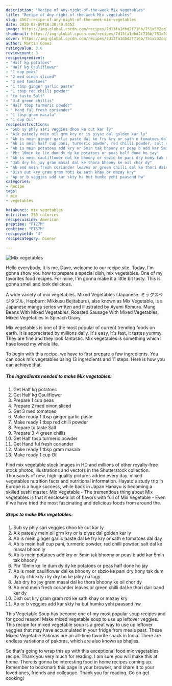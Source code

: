 ```yaml
---
description: "Recipe of Any-night-of-the-week Mix vegetables"
title: "Recipe of Any-night-of-the-week Mix vegetables"
slug: 4567-recipe-of-any-night-of-the-week-mix-vegetables
date: 2020-07-09T16:30:49.535Z
image: https://img-global.cpcdn.com/recipes/7d13fa1dbd2f716b/751x532cq70/mix-vegetables-recipe-main-photo.jpg
thumbnail: https://img-global.cpcdn.com/recipes/7d13fa1dbd2f716b/751x532cq70/mix-vegetables-recipe-main-photo.jpg
cover: https://img-global.cpcdn.com/recipes/7d13fa1dbd2f716b/751x532cq70/mix-vegetables-recipe-main-photo.jpg
author: Martin Gomez
ratingvalue: 3.6
reviewcount: 3
recipeingredient:
- "Half kg potatoes"
- "Half kg Cauliflower"
- "1 cup peas"
- "2 med oinon sliced"
- "3 med tomatoes"
- "1 tbsp ginger garlic paste"
- "1 tbsp red chilli powder"
- "to taste Salt"
- "3-4 green chillis"
- "Half tbsp turmeric powder"
- " Hand ful fresh coriander"
- "1 tbsp gram masala"
- "1 cup Oil"
recipeinstructions:
- "Sub sy phly sari veggies dhoo ke cut kar ly"
- "Aik pateely mein oil grm kry or is piyaz dal golden kar ly"
- "Ab is mein ginger garlic paste dal ke fry kry or sath e tomatoes dal day"
- "Ab is mein half cup pani, turmeric powder, red chilli powder, salt dal ke masal bhoon ly"
- "Ab is mein potatoes add kry or 5min tak bhoony or peas b add kar 5min tak bhoony"
- "Phr 10min ke lie dum dy dy ke potatoes or peas half done ho jay"
- "Ab is mein cauliflower dal ke bhoony or sbzio ke pani dry hony tak dum dy dy chk krty rhy dry ho ke jalny na lagy"
- "Jab dry ho jay gram masal dal ke thora bhoony ke oil chor dy"
- "Ab end mein fresh coriander leaves or green chilli dal ke thori dair band kar dy"
- "Dish out kry gram gram roti ke sath khay or mazay kry"
- "Ap or b veggies add kar skty ha but humko yehi paasand hw"
categories:
- Recipe
tags:
- mix
- vegetables

katakunci: mix vegetables 
nutrition: 259 calories
recipecuisine: American
preptime: "PT27M"
cooktime: "PT57M"
recipeyield: "4"
recipecategory: Dinner

---
```



![Mix vegetables](https://img-global.cpcdn.com/recipes/7d13fa1dbd2f716b/751x532cq70/mix-vegetables-recipe-main-photo.jpg)

Hello everybody, it is me, Dave, welcome to our recipe site. Today, I'm gonna show you how to prepare a special dish, mix vegetables. One of my favorites food recipes. For mine, I'm gonna make it a little bit tasty. This is gonna smell and look delicious.

A wide variety of mix vegetables. Mixed Vegetables (Japanese: ミックスベジタブル, Hepburn: Mikkusu Bejitaburu), also known as Mix Vegetable, is a Japanese manga series written and illustrated by Ayumi Komura. Mung Beans With Mixed Vegetables, Roasted Sausage With Mixed Vegetables, Mixed Vegetables In Spinach Gravy.

Mix vegetables is one of the most popular of current trending foods on earth. It is appreciated by millions daily. It's easy, it's fast, it tastes yummy. They are fine and they look fantastic. Mix vegetables is something which I have loved my whole life.


To begin with this recipe, we have to first prepare a few ingredients. You can cook mix vegetables using 13 ingredients and 11 steps. Here is how you can achieve that.

<!--inarticleads1-->

##### The ingredients needed to make Mix vegetables:

1. Get Half kg potatoes
1. Get Half kg Cauliflower
1. Prepare 1 cup peas
1. Prepare 2 med oinon sliced
1. Get 3 med tomatoes
1. Make ready 1 tbsp ginger garlic paste
1. Make ready 1 tbsp red chilli powder
1. Prepare to taste Salt
1. Prepare 3-4 green chillis
1. Get Half tbsp turmeric powder
1. Get  Hand ful fresh coriander
1. Make ready 1 tbsp gram masala
1. Make ready 1 cup Oil


Find mix vegetable stock images in HD and millions of other royalty-free stock photos, illustrations and vectors in the Shutterstock collection. Thousands of new, high-quality pictures added every day. mixed vegetables nutrition facts and nutritional information. Hayato&#39;s study trip in Europe is a huge success, while back in Japan Hanayu is becoming a skilled sushi master. Mix Vegetable - The tremendous thing about Mix vegetables is that it enclose a lot of flavors with full of Mix Vegetable - Even if we have tried the most fascinating and delicious foods from around the. 

<!--inarticleads2-->

##### Steps to make Mix vegetables:

1. Sub sy phly sari veggies dhoo ke cut kar ly
1. Aik pateely mein oil grm kry or is piyaz dal golden kar ly
1. Ab is mein ginger garlic paste dal ke fry kry or sath e tomatoes dal day
1. Ab is mein half cup pani, turmeric powder, red chilli powder, salt dal ke masal bhoon ly
1. Ab is mein potatoes add kry or 5min tak bhoony or peas b add kar 5min tak bhoony
1. Phr 10min ke lie dum dy dy ke potatoes or peas half done ho jay
1. Ab is mein cauliflower dal ke bhoony or sbzio ke pani dry hony tak dum dy dy chk krty rhy dry ho ke jalny na lagy
1. Jab dry ho jay gram masal dal ke thora bhoony ke oil chor dy
1. Ab end mein fresh coriander leaves or green chilli dal ke thori dair band kar dy
1. Dish out kry gram gram roti ke sath khay or mazay kry
1. Ap or b veggies add kar skty ha but humko yehi paasand hw


This Vegetable Soup has become one of my most popular soup recipes and for good reason! Make mixed vegetable soup to use up leftover veggies. This recipe for mixed vegetable soup is a great way to use up leftover veggies that may have accumulated in your fridge from meals past. These Mixed Vegetable Pakoras are an all-time favorite snack in India. There are endless variations of pakoras, which are also known as bhajias. 

So that's going to wrap this up with this exceptional food mix vegetables recipe. Thank you very much for reading. I am sure you will make this at home. There is gonna be interesting food in home recipes coming up. Remember to bookmark this page in your browser, and share it to your loved ones, friends and colleague. Thank you for reading. Go on get cooking!
